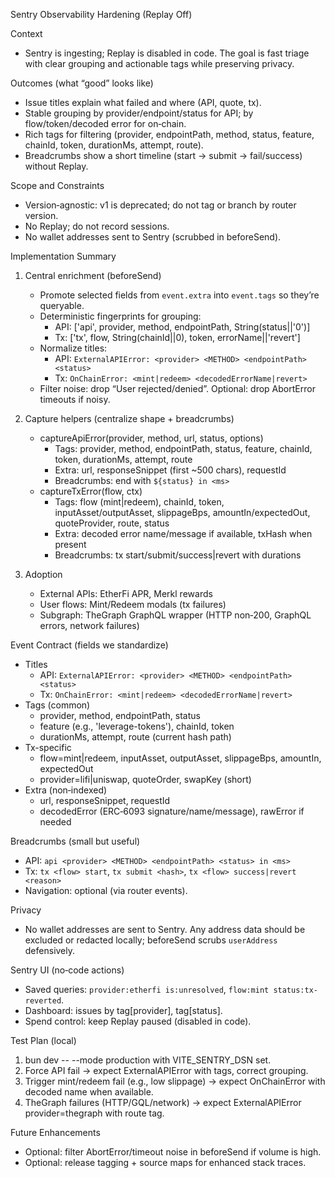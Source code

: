 Sentry Observability Hardening (Replay Off)

Context
- Sentry is ingesting; Replay is disabled in code. The goal is fast triage with clear grouping and actionable tags while preserving privacy.

Outcomes (what “good” looks like)
- Issue titles explain what failed and where (API, quote, tx).
- Stable grouping by provider/endpoint/status for API; by flow/token/decoded error for on‑chain.
- Rich tags for filtering (provider, endpointPath, method, status, feature, chainId, token, durationMs, attempt, route).
- Breadcrumbs show a short timeline (start → submit → fail/success) without Replay.

Scope and Constraints
- Version‑agnostic: v1 is deprecated; do not tag or branch by router version.
- No Replay; do not record sessions.
- No wallet addresses sent to Sentry (scrubbed in beforeSend).

Implementation Summary
1) Central enrichment (beforeSend)
   - Promote selected fields from `event.extra` into `event.tags` so they’re queryable.
   - Deterministic fingerprints for grouping:
     - API: ['api', provider, method, endpointPath, String(status||'0')]
     - Tx:  ['tx', flow, String(chainId||0), token, errorName||'revert']
   - Normalize titles:
     - API: `ExternalAPIError: <provider> <METHOD> <endpointPath> <status>`
     - Tx:  `OnChainError: <mint|redeem> <decodedErrorName|revert>`
   - Filter noise: drop “User rejected/denied”. Optional: drop AbortError timeouts if noisy.

2) Capture helpers (centralize shape + breadcrumbs)
   - captureApiError(provider, method, url, status, options)
     - Tags: provider, method, endpointPath, status, feature, chainId, token, durationMs, attempt, route
     - Extra: url, responseSnippet (first ~500 chars), requestId
     - Breadcrumbs: end with `${status} in <ms>`
   - captureTxError(flow, ctx)
     - Tags: flow (mint|redeem), chainId, token, inputAsset/outputAsset, slippageBps, amountIn/expectedOut, quoteProvider, route, status
     - Extra: decoded error name/message if available, txHash when present
     - Breadcrumbs: tx start/submit/success|revert with durations

3) Adoption
   - External APIs: EtherFi APR, Merkl rewards
   - User flows: Mint/Redeem modals (tx failures)
   - Subgraph: TheGraph GraphQL wrapper (HTTP non‑200, GraphQL errors, network failures)

Event Contract (fields we standardize)
- Titles
  - API: `ExternalAPIError: <provider> <METHOD> <endpointPath> <status>`
  - Tx:  `OnChainError: <mint|redeem> <decodedErrorName|revert>`
- Tags (common)
  - provider, method, endpointPath, status
  - feature (e.g., 'leverage-tokens'), chainId, token
  - durationMs, attempt, route (current hash path)
- Tx-specific
  - flow=mint|redeem, inputAsset, outputAsset, slippageBps, amountIn, expectedOut
  - provider=lifi|uniswap, quoteOrder, swapKey (short)
- Extra (non‑indexed)
  - url, responseSnippet, requestId
  - decodedError (ERC‑6093 signature/name/message), rawError if needed

Breadcrumbs (small but useful)
- API: `api <provider> <METHOD> <endpointPath> <status> in <ms>`
- Tx:  `tx <flow> start`, `tx submit <hash>`, `tx <flow> success|revert <reason>`
- Navigation: optional (via router events).

Privacy
- No wallet addresses are sent to Sentry. Any address data should be excluded or redacted locally; beforeSend scrubs `userAddress` defensively.

Sentry UI (no‑code actions)
- Saved queries: `provider:etherfi is:unresolved`, `flow:mint status:tx-reverted`.
- Dashboard: issues by tag[provider], tag[status].
- Spend control: keep Replay paused (disabled in code).

Test Plan (local)
1) bun dev -- --mode production with VITE_SENTRY_DSN set.
2) Force API fail → expect ExternalAPIError with tags, correct grouping.
3) Trigger mint/redeem fail (e.g., low slippage) → expect OnChainError with decoded name when available.
4) TheGraph failures (HTTP/GQL/network) → expect ExternalAPIError provider=thegraph with route tag.

Future Enhancements
- Optional: filter AbortError/timeout noise in beforeSend if volume is high.
- Optional: release tagging + source maps for enhanced stack traces.
